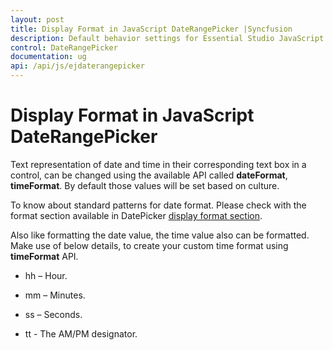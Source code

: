 ```yaml
---
layout: post
title: Display Format in JavaScript DateRangePicker |Syncfusion
description: Default behavior settings for Essential Studio JavaScript Syncfusion DateRangePicker to perform required operation.
control: DateRangePicker
documentation: ug
api: /api/js/ejdaterangepicker
---
```


# Display Format in JavaScript DateRangePicker

Text representation of date and time in their corresponding text box in a control, can be changed using the available API called **dateFormat**, **timeFormat**.  By default those values will be set based on culture. 

To know about standard patterns for date format. Please check with the format section available in DatePicker [display format section](https://help.syncfusion.com/js/datepicker/display-format).

Also like formatting the date value, the time value also can be formatted. Make use of below details, to create your custom time format using **timeFormat** API.

* hh – Hour.

* mm – Minutes.

* ss – Seconds.

* tt - The AM/PM designator.

